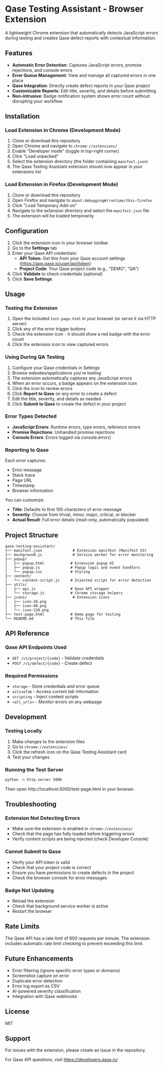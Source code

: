 # Qase Testing Assistant - Browser Extension

A lightweight Chrome extension that automatically detects JavaScript errors during testing and creates Qase defect reports with contextual information.

## Features

- **Automatic Error Detection**: Captures JavaScript errors, promise rejections, and console errors
- **Error Queue Management**: View and manage all captured errors in one place
- **Qase Integration**: Directly create defect reports in your Qase project
- **Customizable Reports**: Edit title, severity, and details before submitting
- **Non-intrusive**: Badge notification system shows error count without disrupting your workflow

## Installation

### Load Extension in Chrome (Development Mode)

1. Clone or download this repository
2. Open Chrome and navigate to `chrome://extensions/`
3. Enable "Developer mode" (toggle in top-right corner)
4. Click "Load unpacked"
5. Select the extension directory (the folder containing `manifest.json`)
6. The Qase Testing Assistant extension should now appear in your extensions list

### Load Extension in Firefox (Development Mode)

1. Clone or download this repository
2. Open Firefox and navigate to `about:debugging#/runtime/this-firefox`
3. Click "Load Temporary Add-on"
4. Navigate to the extension directory and select the `manifest.json` file
5. The extension will be loaded temporarily

## Configuration

1. Click the extension icon in your browser toolbar
2. Go to the **Settings** tab
3. Enter your Qase API credentials:
   - **API Token**: Get this from your Qase account settings (https://app.qase.io/user/api/token)
   - **Project Code**: Your Qase project code (e.g., "DEMO", "QA")
4. Click **Validate** to check credentials (optional)
5. Click **Save Settings**

## Usage

### Testing the Extension

1. Open the included `test-page.html` in your browser (or serve it via HTTP server)
2. Click any of the error trigger buttons
3. Check the extension icon - it should show a red badge with the error count
4. Click the extension icon to view captured errors

### Using During QA Testing

1. Configure your Qase credentials in Settings
2. Browse websites/applications you're testing
3. The extension automatically captures any JavaScript errors
4. When an error occurs, a badge appears on the extension icon
5. Click the icon to review errors
6. Click **Report to Qase** on any error to create a defect
7. Edit the title, severity, and details as needed
8. Click **Submit to Qase** to create the defect in your project

### Error Types Detected

- **JavaScript Errors**: Runtime errors, type errors, reference errors
- **Promise Rejections**: Unhandled promise rejections
- **Console Errors**: Errors logged via console.error()

### Reporting to Qase

Each error captures:
- Error message
- Stack trace
- Page URL
- Timestamp
- Browser information

You can customize:
- **Title**: Defaults to first 100 characters of error message
- **Severity**: Choose from trivial, minor, major, critical, or blocker
- **Actual Result**: Full error details (read-only, automatically populated)

## Project Structure

```
qase-testing-assistant/
├── manifest.json              # Extension manifest (Manifest V3)
├── background.js              # Service worker for error monitoring
├── popup/
│   ├── popup.html            # Extension popup UI
│   ├── popup.js              # Popup logic and event handlers
│   └── popup.css             # Styling
├── content/
│   └── content-script.js     # Injected script for error detection
├── utils/
│   ├── api.js                # Qase API wrapper
│   └── storage.js            # Chrome storage helpers
├── icons/                     # Extension icons
│   ├── icon-16.png
│   ├── icon-48.png
│   └── icon-128.png
├── test-page.html            # Demo page for testing
└── README.md                 # This file
```

## API Reference

### Qase API Endpoints Used

- `GET /v1/project/{code}` - Validate credentials
- `POST /v1/defect/{code}` - Create defect

### Required Permissions

- `storage` - Store credentials and error queue
- `activeTab` - Access current tab information
- `scripting` - Inject content scripts
- `<all_urls>` - Monitor errors on any webpage

## Development

### Testing Locally

1. Make changes to the extension files
2. Go to `chrome://extensions/`
3. Click the refresh icon on the Qase Testing Assistant card
4. Test your changes

### Running the Test Server

```bash
python -m http.server 5000
```

Then open http://localhost:5000/test-page.html in your browser.

## Troubleshooting

### Extension Not Detecting Errors

- Make sure the extension is enabled in `chrome://extensions/`
- Check that the page has fully loaded before triggering errors
- Verify content scripts are being injected (check Developer Console)

### Cannot Submit to Qase

- Verify your API token is valid
- Check that your project code is correct
- Ensure you have permissions to create defects in the project
- Check the browser console for error messages

### Badge Not Updating

- Reload the extension
- Check that background service worker is active
- Restart the browser

## Rate Limits

The Qase API has a rate limit of 600 requests per minute. The extension includes automatic rate limit checking to prevent exceeding this limit.

## Future Enhancements

- Error filtering (ignore specific error types or domains)
- Screenshot capture on error
- Duplicate error detection
- Error log export as CSV
- AI-powered severity classification
- Integration with Qase webhooks

## License

MIT

## Support

For issues with the extension, please create an issue in the repository.

For Qase API questions, visit https://developers.qase.io/
